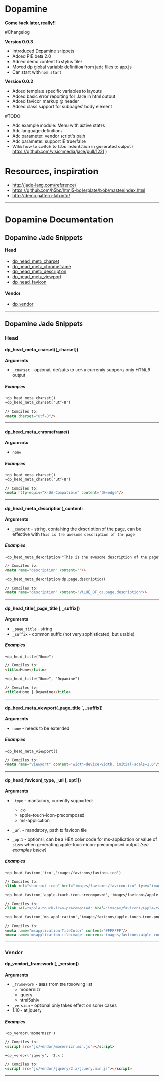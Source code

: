 Dopamine
========

__Come back later, really!!__

#Changelog

__Version 0.0.3__
 - Introduced Dopamine snippets
 - Added PIE beta 2.0
 - Added demo content to stylus files
 - Moved dp global variable definition from jade files to app.js
 - Can start with `npm start`

__Version 0.0.2__
 - Added template specific variables to layouts
 - Added basic error reporting for Jade in html output
 - Added favicon markup @ header
 - Added class support for subpages' body element

#TODO
 - Add example module: Menu with active states
 - Add language definitions
 - Add parameter: vendor script's path
 - Add parameter: support IE true/false
 - Wiki: how to switch to tabs indentation in generated output ( https://github.com/visionmedia/jade/pull/1231 )

# Resources, inspiration
- http://jade-lang.com/reference/
- https://github.com/h5bp/html5-boilerplate/blob/master/index.html
- http://demo.pattern-lab.info/

---------------------------------------

# Dopamine Documentation

## Dopamine Jade Snippets

#### Head

* [dp_head_meta_charset](#dp_head_meta_charset)
* [dp_head_meta_chromeframe](#dp_head_meta_chromeframe)
* [dp_head_meta_description](#dp_head_meta_description)
* [dp_head_meta_viewport](#dp_head_meta_viewport)
* [dp_head_favicon](#dp_head_favicon)

#### Vendor

* [dp_vendor](#dp_vendor)

---------------------------------------

## Dopamine Jade Snippets

### Head

#### dp_head_meta_charset([_charset])
<a name="dp_head_meta_charset" />

__Arguments__

* `_charset` - optional, defaults to `utf-8`
	currently supports only HTML5 output

##### Examples
```html
+dp_head_meta_charset()
+dp_head_meta_charset('utf-8')

// Compiles to:
<meta charset="utf-8"/>
```
---------------------------------------

#### dp_head_meta_chromeframe()
<a name="dp_head_meta_chromeframe" />

__Arguments__

* `none`

##### Examples
```html
+dp_head_meta_charset()
+dp_head_meta_charset('utf-8')

// Compiles to:
<meta http-equiv="X-UA-Compatible" content="IE=edge"/>
```
---------------------------------------


#### dp_head_meta_description(_content)
<a name="dp_head_meta_description" />

__Arguments__

* `_content` - string, containing the description of the page, can be effective with `This is the awesome description of the page`

##### Examples
```html
+dp_head_meta_description("This is the awesome description of the page")

// Compiles to:
<meta name="description" content=""/>
```
```html
+dp_head_meta_description(dp.page.description)

// Compiles to:
<meta name="description" content="VALUE_OF_dp.page.description"/>
```
---------------------------------------

#### dp_head_title(_page_title [, _suffix])
<a name="dp_head_title" />

__Arguments__

* `_page_title` - string
* `_suffix` - common suffix (not very sophisticated, but usable)

##### Examples
```html
+dp_head_title("Home")

// Compiles to:
<title>Home</title>
```
```html
+dp_head_title("Home", "Dopamine")

// Compiles to:
<title>Home | Dopamine</title>
```

---------------------------------------

#### dp_head_meta_viewport(_page_title [, _suffix])
<a name="dp_head_meta_viewport" />

__Arguments__

* `none` - needs to be extended

##### Examples
```html
+dp_head_meta_viewport()

// Compiles to:
<meta name="viewport" content="width=device-width, initial-scale=1.0"/>
```
---------------------------------------

#### dp_head_favicon(_type, _url [, opt1])
<a name="dp_head_favicon" />

__Arguments__

* `_type` - mantadory, currently supported:
	* ico
	* apple-touch-icon-precomposed
	* ms-application

* `_url` - mandatory, path to favicon file
* `_opt1` - optional, can be a HEX color code for ms-application or value of `sizes` when generating apple-touch-icon-precomposed output *(see examples below)*

##### Examples
```html
+dp_head_favicon('ico','images/favicons/favicon.ico')

// Compiles to:
<link rel="shortcut icon" href="images/favicons/favicon.ico" type="image/x-icon"/>
```
```html
+dp_head_favicon('apple-touch-icon-precomposed','images/favicons/apple-touch-icon.png', '152x152')

// Compiles to:
<link rel="apple-touch-icon-precomposed" href="images/favicons/apple-touch-icon.png" sizes="152x152"/>
```
```html
+dp_head_favicon('ms-application','images/favicons/apple-touch-icon.png', '#FFFFFF')

// Compiles to:
<meta name="msapplication-TileColor" content="#FFFFFF"/>
<meta name="msapplication-TileImage" content="images/favicons/apple-touch-icon.png"/>

```

---------------------------------------



### Vendor

#### dp_vendor(_framework [, _version])
<a name="dp_vendor" />

__Arguments__

* `_framework` - alias from the following list
	* modernizr
	* jquery
	* html5shiv
* `_version` - optional only takes effect on some cases
 *  1.10 - at jquery

##### Examples
```html
+dp_vendor('modernizr')

// Compiles to:
<script src="js/vendor/modernizr.min.js"></script>
```

```html
+dp_vendor('jquery', '2.x')

// Compiles to:
<script src="js/vendor/jquery/2.x/jquery.min.js"></script>
```
---------------------------------------

